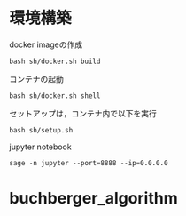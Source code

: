 # 環境構築

<!-- ビルドは`docker.sh`参照
```
    bash docker.sh [build|shell|root|help]
``` -->

docker imageの作成
```
bash sh/docker.sh build
```

コンテナの起動
```
bash sh/docker.sh shell
```

セットアップは，コンテナ内で以下を実行
```
bash sh/setup.sh
```

jupyter notebook
```
sage -n jupyter --port=8888 --ip=0.0.0.0
```
# buchberger_algorithm
